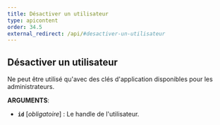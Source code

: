 ```yaml
---
title: Désactiver un utilisateur
type: apicontent
order: 34.5
external_redirect: /api/#desactiver-un-utilisateur
---
```


## Désactiver un utilisateur
Ne peut être utilisé qu'avec des clés d'application disponibles pour les administrateurs.

**ARGUMENTS**:

* **`id`** [*obligatoire*] :
    Le handle de l'utilisateur.
